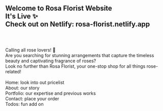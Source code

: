 Welcome to Rosa Florist Website <br>
It's Live ✨ <br>
Check out on Netlify: rosa-florist.netlify.app <br>
<br>
--------------------------------------------------------------------------------------------------------------------------------------------------------------------------------
<br>
Calling all rose lovers! 🌹 <br>
Are you searching for stunning arrangements that capture the timeless beauty and captivating fragrance of roses? <br>
Look no further than Rosa Florist, your one-stop shop for all things rose-related! <br>
<br>
Home: look into out pricelist <br>
About: our story <br>
Portfolio: our expertise and previous works <br>
Contact: place your order <br>
Todos: fun add on <br>
